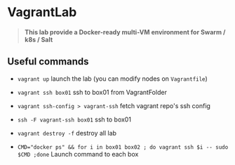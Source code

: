 # VagrantLab

> #### This lab provide a Docker-ready multi-VM environment for Swarm / k8s / Salt 

## Useful commands

- `vagrant up` launch the lab (you can modify nodes on `Vagrantfile`)

- `vagrant ssh box01` ssh to box01 from VagrantFolder

- `vagrant ssh-config > vagrant-ssh` fetch vagrant repo's ssh config

- `ssh -F vagrant-ssh box01` ssh to box01

- `vagrant destroy -f` destroy all lab

- `CMD="docker ps" && for i in box01 box02 ; do vagrant ssh $i -- sudo $CMD ;done` Launch command to each box



